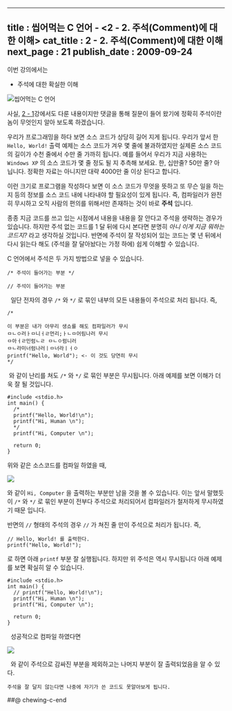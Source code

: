 ----------------
title : 씹어먹는 C 언어 - <2 - 2. 주석(Comment)에 대한 이해>
cat_title : 2 - 2. 주석(Comment)에 대한 이해
next_page : 21
publish_date : 2009-09-24
--------------


이번 강의에서는

* 주석에 대한 확실한 이해

![씹어먹는 C 언어](/img/ChewingClogo.png)

사실, [2 - 1](http://itguru.tistory.com/6)강에서도 다룬 내용이지만 댓글을 통해 질문이 들어 왔기에 정확히 주석이란 놈이 무엇인지 알아 보도록 하겠습니다.

우리가 프로그래밍을 하다 보면 소스 코드가 상당히 길어 지게 됩니다. 우리가 앞서 한 `Hello, World!` 출력 예제는 소스 코드가 겨우 몇 줄에 불과하였지만 실제론 소스 코드의 길이가 수천 줄에서 수만 줄 가까히 됩니다. 예를 들어서 우리가 지금 사용하는 `Windows XP` 의 소스 코드가 몇 줄 정도 될 지 추측해 보세요. 한, 십만줄? 50만 줄? 아닙니다. 정확한 자료는 아니지만 대략 4000만 줄 이상 된다고 합니다.

이런 크기로 프로그램을 작성하다 보면 이 소스 코드가 무엇을 뜻하고 또 무슨 일을 하는지 등의 정보를 소스 코드 내에 나타내야 할 필요성이 있게 됩니다. 즉, 컴파일러가 완전히 무시하고 오직 사람의 편의를 위해서만 존재하는 것이 바로 **주석** 입니다.

종종 지금 코드를 쓰고 있는 시점에서 내용을 내용을 잘 안다고 주석을 생략하는 경우가 있습니다. 하지만 주석 없는 코드를 1 달 뒤에 다시 본다면 분명히 *아니 이게 지금 뭐하는 코드지?* 라고 생각하실 것입니다. 반면에 주석이 잘 작성되어 있는 코드는 몇 년 뒤에서 다시 읽는다 해도 (주석을 잘 달아놨다는 가정 하에) 쉽게 이해할 수 있습니다.

C 언어에서 주석은 두 가지 방법으로 넣을 수 있습니다.

```info-format
/* 주석이 들어가는 부분 */

// 주석이 들어가는 부분
```

  일단 전자의 경우 `/*` 와 `*/` 로 묶인 내부의 모든 내용들이 주석으로 처리 됩니다. 즉,

```cpp-formatted
/*

이 부분은 내가 아무리 생쇼를 해도 컴파일러가 무시
ㅁㄴㅇ러ㅏㅁ니ㅓㄹ먼리;ㅏㄴㅁ어림나러 무시
ㅁ아ㅓㄹ민럼ㄴㄹ ㅁㄴㅇ럼니러
ㅁㄴ라미너럼나러ㅣㅁ너라ㅣㅓㅇ
printf("Hello, World"); <- 이 것도 당연히 무시
*/
```

 와 같이 난리를 쳐도 `/*` 와 `*/` 로 묶인 부분은 무시됩니다. 아래 예제를 보면 이해가 더욱 잘 될 것입니다.

```cpp-formatted
#include <stdio.h>
int main() {
  /*
  printf("Hello, World!\n");
  printf("Hi, Human \n");
  */
  printf("Hi, Computer \n");

  return 0;
}
```

위와 같은 소스코드를 컴파일 하였을 때,


![](http://img1.daumcdn.net/thumb/R1920x0/?fname=http%3A%2F%2Fcfile9.uf.tistory.com%2Fimage%2F18062C104ABB38E6420A43)

와 같이 `Hi, Computer` 을 출력하는 부분만 남을 것을 볼 수 있습니다. 이는 앞서 말했듯이 `/*` 와 `*/` 로 묶인 부분이 전부다 주석으로 처리되어서 컴파일러가 철저하게 무시하였기 때문 입니다.

반면의 `//` 형태의 주석의 경우 `//` 가 쳐진 줄 만이 주석으로 처리가 됩니다. 즉,

```cpp-formatted
// Hello, World! 를 출력한다.
printf("Hello, World!");
```

로 하면 아래 `printf` 부분 잘 실행됩니다. 하지만 위 주석은 역시 무시됩니다
아래 예제를 보면 확실히 알 수 있습니다.

```cpp-formatted
#include <stdio.h>
int main() {
  // printf("Hello, World!\n");
  printf("Hi, Human \n");
  printf("Hi, Computer \n");

  return 0;
}
```

  성공적으로 컴파일 하였다면


![](http://img1.daumcdn.net/thumb/R1920x0/?fname=http%3A%2F%2Fcfile26.uf.tistory.com%2Fimage%2F1646CE134ABB39E2743606)

  와 같이 주석으로 감싸진 부분을 제외하고는 나머지 부분이 잘 출력되었음을 알 수 있다.

```lec-summary
주석을 잘 달지 않는다면 나중에 자기가 쓴 코드도 못알아보게 됩니다.
```

##@ chewing-c-end